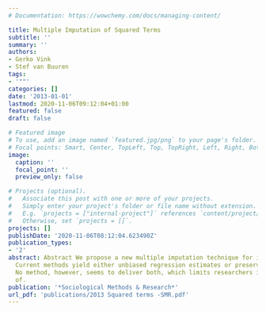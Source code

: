 ```yaml
---
# Documentation: https://wowchemy.com/docs/managing-content/

title: Multiple Imputation of Squared Terms
subtitle: ''
summary: ''
authors:
- Gerko Vink
- Stef van Buuren
tags:
- '""'
categories: []
date: '2013-01-01'
lastmod: 2020-11-06T09:12:04+01:00
featured: false
draft: false

# Featured image
# To use, add an image named `featured.jpg/png` to your page's folder.
# Focal points: Smart, Center, TopLeft, Top, TopRight, Left, Right, BottomLeft, Bottom, BottomRight.
image:
  caption: ''
  focal_point: ''
  preview_only: false

# Projects (optional).
#   Associate this post with one or more of your projects.
#   Simply enter your project's folder or file name without extension.
#   E.g. `projects = ["internal-project"]` references `content/project/deep-learning/index.md`.
#   Otherwise, set `projects = []`.
projects: []
publishDate: '2020-11-06T08:12:04.623490Z'
publication_types:
- '2'
abstract: Abstract We propose a new multiple imputation technique for imputing squares.
  Current methods yield either unbiased regression estimates or preserve data relations.
  No method, however, seems to deliver both, which limits researchers in the implementation
  of.
publication: '*Sociological Methods & Research*'
url_pdf: 'publications/2013 Squared terms -SMR.pdf'
---
```

